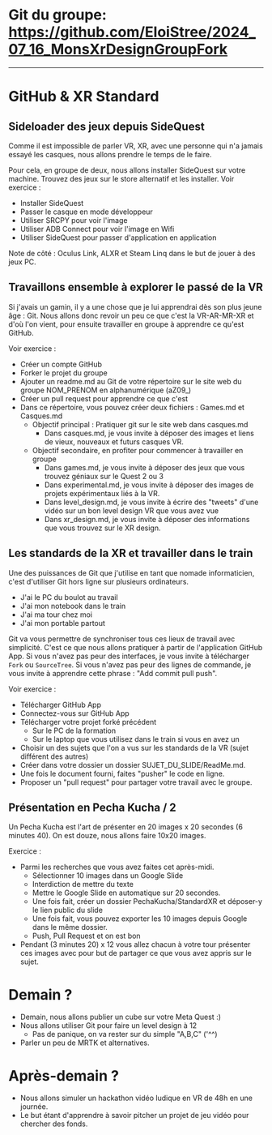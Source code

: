 # Git du groupe: https://github.com/EloiStree/2024_07_16_MonsXrDesignGroupFork

--------------

# GitHub & XR Standard

## Sideloader des jeux depuis SideQuest

Comme il est impossible de parler VR, XR, avec une personne qui n'a jamais essayé les casques, nous allons prendre le temps de le faire.

Pour cela, en groupe de deux, nous allons installer SideQuest sur votre machine.
Trouvez des jeux sur le store alternatif et les installer.
Voir exercice :
- Installer SideQuest
- Passer le casque en mode développeur
- Utiliser SRCPY pour voir l'image
- Utiliser ADB Connect pour voir l'image en Wifi
- Utiliser SideQuest pour passer d'application en application

Note de côté : Oculus Link, ALXR et Steam Linq dans le but de jouer à des jeux PC.

## Travaillons ensemble à explorer le passé de la VR

Si j'avais un gamin, il y a une chose que je lui apprendrai dès son plus jeune âge : Git.
Nous allons donc revoir un peu ce que c'est la VR-AR-MR-XR et d'où l'on vient, pour ensuite travailler en groupe à apprendre ce qu'est GitHub.

Voir exercice :
- Créer un compte GitHub
- Forker le projet du groupe
- Ajouter un readme.md au Git de votre répertoire sur le site web du groupe NOM_PRENOM en alphanumérique (aZ09_)
- Créer un pull request pour apprendre ce que c'est
- Dans ce répertoire, vous pouvez créer deux fichiers : Games.md et Casques.md
  - Objectif principal : Pratiquer git sur le site web dans casques.md
    - Dans casques.md, je vous invite à déposer des images et liens de vieux, nouveaux et futurs casques VR.
  - Objectif secondaire, en profiter pour commencer à travailler en groupe
    - Dans games.md, je vous invite à déposer des jeux que vous trouvez géniaux sur le Quest 2 ou 3
    - Dans experimental.md, je vous invite à déposer des images de projets expérimentaux liés à la VR.
    - Dans level_design.md, je vous invite à écrire des "tweets" d'une vidéo sur un bon level design VR que vous avez vue
    - Dans xr_design.md, je vous invite à déposer des informations que vous trouvez sur le XR design.

## Les standards de la XR et travailler dans le train

Une des puissances de Git que j'utilise en tant que nomade informaticien, c'est d'utiliser Git hors ligne sur plusieurs ordinateurs.
- J'ai le PC du boulot au travail
- J'ai mon notebook dans le train
- J'ai ma tour chez moi
- J'ai mon portable partout

Git va vous permettre de synchroniser tous ces lieux de travail avec simplicité.
C'est ce que nous allons pratiquer à partir de l'application GitHub App.
Si vous n'avez pas peur des interfaces, je vous invite à télécharger `Fork` ou `SourceTree`.
Si vous n'avez pas peur des lignes de commande, je vous invite à apprendre cette phrase : "Add commit pull push".

Voir exercice :
- Télécharger GitHub App
- Connectez-vous sur GitHub App
- Télécharger votre projet forké précédent
  - Sur le PC de la formation
  - Sur le laptop que vous utilisez dans le train si vous en avez un
- Choisir un des sujets que l'on a vus sur les standards de la VR (sujet différent des autres)
- Créer dans votre dossier un dossier SUJET_DU_SLIDE/ReadMe.md.
- Une fois le document fourni, faites "pusher" le code en ligne.
- Proposer un "pull request" pour partager votre travail avec le groupe.

## Présentation en Pecha Kucha / 2

Un Pecha Kucha est l'art de présenter en 20 images x 20 secondes (6 minutes 40).
On est douze, nous allons faire 10x20 images.

Exercice :
- Parmi les recherches que vous avez faites cet après-midi.
  - Sélectionner 10 images dans un Google Slide
  - Interdiction de mettre du texte
  - Mettre le Google Slide en automatique sur 20 secondes.
  - Une fois fait, créer un dossier PechaKucha/StandardXR et déposer-y le lien public du slide
  - Une fois fait, vous pouvez exporter les 10 images depuis Google dans le même dossier.
  - Push, Pull Request et on est bon
- Pendant (3 minutes 20) x 12 vous allez chacun à votre tour présenter ces images avec pour but de partager ce que vous avez appris sur le sujet.

# Demain ?

- Demain, nous allons publier un cube sur votre Meta Quest :)
- Nous allons utiliser Git pour faire un level design à 12
  - Pas de panique, on va rester sur du simple "A,B,C" ('^^)
- Parler un peu de MRTK et alternatives.

# Après-demain ?

- Nous allons simuler un hackathon vidéo ludique en VR de 48h en une journée.
- Le but étant d'apprendre à savoir pitcher un projet de jeu vidéo pour chercher des fonds.

